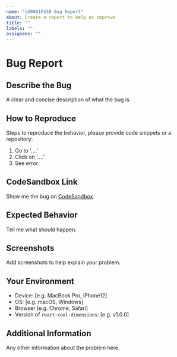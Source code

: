```yaml
---
name: "\U0001F41B Bug Report"
about: Create a report to help us improve
title: ""
labels: ""
assignees: ""
---
```


# Bug Report

## Describe the Bug

A clear and concise description of what the bug is.

## How to Reproduce

Steps to reproduce the behavior, please provide code snippets or a repository:

1. Go to '....'
2. Click on '....'
3. See error

## CodeSandbox Link

Show me the bug on [CodeSandbox](https://codesandbox.io).

## Expected Behavior

Tell me what should happen.

## Screenshots

Add screenshots to help explain your problem.

## Your Environment

- Device: [e.g. MacBook Pro, iPhone12]
- OS: [e.g. macOS, Windows]
- Browser [e.g. Chrome, Safari]
- Version of `react-cool-dimensions`: [e.g. v1.0.0]

## Additional Information

Any other information about the problem here.
